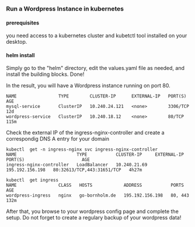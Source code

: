
### Run a Wordpress Instance in kubernetes


#### prerequisites

you need access to a kubernetes cluster and kubetctl tool installed on your desktop.


#### helm install

Simply go to the "helm" directory, edit the values.yaml file as needed, and install the building blocks. Done! 




In the result, you will have a Wordpress instance running on port  80. 

```
NAME                TYPE        CLUSTER-IP      EXTERNAL-IP   PORT(S)    AGE
mysql-service       ClusterIP   10.240.24.121   <none>        3306/TCP   12d
wordpress-service   ClusterIP   10.240.18.12    <none>        80/TCP     115m

```

Check the external IP of the ingress-nginx-controller and create a correspondig DNS A entry for your domain

```
kubectl  get -n ingress-nginx svc ingress-nginx-controller
NAME                       TYPE           CLUSTER-IP     EXTERNAL-IP       PORT(S)                      AGE
ingress-nginx-controller   LoadBalancer   10.240.21.69   195.192.156.198   80:32613/TCP,443:31651/TCP   4h27m
```

```
kubectl  get ingress
NAME                CLASS   HOSTS            ADDRESS           PORTS     AGE
wordpress-ingress   nginx   go-bornholm.de   195.192.156.198   80, 443   132m
```

After that, you browse to your wordpress config page and complete the setup.
Do not forget to create a regulary backup of your wordpress data!

